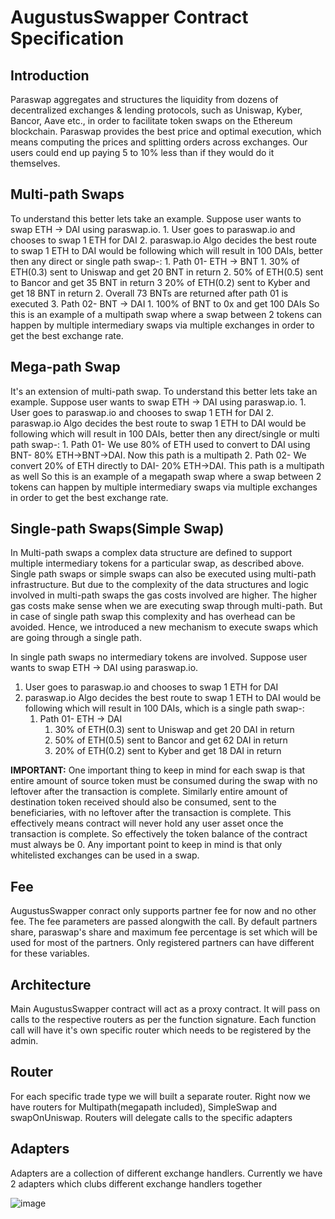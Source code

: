 # AugustusSwapper Contract Specification

## Introduction

Paraswap aggregates and structures the liquidity from dozens of decentralized exchanges & lending protocols, such as Uniswap, Kyber, Bancor, Aave etc., in order to facilitate token swaps on the Ethereum blockchain. Paraswap provides the best price and optimal execution, which means computing the prices and splitting orders across exchanges. Our users could end up paying 5 to 10% less than if they would do it themselves.

## Multi-path Swaps
To understand this better lets take an example. Suppose user wants to swap ETH -> DAI using paraswap.io.
    1. User goes to paraswap.io and chooses to swap 1 ETH for DAI
    2. paraswap.io Algo decides the best route to swap 1 ETH to DAI would be following which will result in 100 DAIs, better then any direct or single path swap-:
        1. Path 01- ETH -> BNT
            1. 30% of ETH(0.3) sent to Uniswap and get 20 BNT in return
            2. 50% of ETH(0.5) sent to Bancor and get 35 BNT in return
            3 20% of ETH(0.2) sent to Kyber and get 18 BNT in return
        2. Overall 73 BNTs are returned after path 01 is executed
        3. Path 02- BNT -> DAI
            1. 100% of BNT to 0x and get 100 DAIs
So this is an example of a multipath swap where a swap between 2 tokens can happen by multiple intermediary swaps via multiple exchanges in order to get the best exchange rate.

## Mega-path Swap
It's an extension of multi-path swap.
To understand this better lets take an example. Suppose user wants to swap ETH -> DAI using paraswap.io.
    1. User goes to paraswap.io and chooses to swap 1 ETH for DAI
    2. paraswap.io Algo decides the best route to swap 1 ETH to DAI would be following which will result in 100 DAIs, better then any direct/single or multi path swap-:
        1. Path 01- We use 80% of ETH used to convert to DAI using BNT- 80% ETH->BNT->DAI. Now this path is a multipath
        2. Path 02- We convert 20% of ETH directly to DAI- 20% ETH->DAI. This path is a multipath as well
So this is an example of a megapath swap where a swap between 2 tokens can happen by multiple intermediary swaps via multiple exchanges in order to get the best exchange rate.

## Single-path Swaps(Simple Swap)
In Multi-path swaps a complex data structure are defined to support multiple intermediary tokens for a particular swap, as described above. Single path swaps or simple swaps can also be executed using multi-path infrastructure. But due to the complexity of the data structures and logic involved
in multi-path swaps the gas costs involved are higher.
The higher gas costs make sense when we are executing swap through multi-path. But in case of single path swap this complexity and has overhead can be
avoided. Hence, we introduced a new mechanism to execute swaps which are going through a single path.

In single path swaps no intermediary tokens are involved. Suppose user wants to swap ETH -> DAI using paraswap.io.
1. User goes to paraswap.io and chooses to swap 1 ETH for DAI
2. paraswap.io Algo decides the best route to swap 1 ETH to DAI would be following which will result in 100 DAIs, which is a single path swap-:
    1. Path 01- ETH -> DAI
        1. 30% of ETH(0.3) sent to Uniswap and get 20 DAI in return
        2. 50% of ETH(0.5) sent to Bancor and get 62 DAI in return
        3. 20% of ETH(0.2) sent to Kyber and get 18 DAI in return



**IMPORTANT:** One important thing to keep in mind for each swap is that entire amount of source token must be consumed during the swap with no leftover after the transaction is complete. Similarly entire amount of destination token received should also be consumed, sent to the beneficiaries, with no leftover after the transaction is complete. This effectively means contract will never hold any user asset once the transaction is complete. So effectively the token balance of the contract must always be 0.
Any important point to keep in mind is that only whitelisted exchanges can be used in a swap.

## Fee
AugustusSwapper conract only supports partner fee for now and no other fee. The fee parameters are passed alongwith the call. By default partners share, paraswap's share and maximum fee percentage is set which will be used for most of the partners. Only registered partners can have different for these variables.

## Architecture
Main AugustusSwapper contract will act as a proxy contract. It will pass on calls to the respective routers as per the function signature. Each function call will have it's own specific router which needs to be registered by the admin.

## Router
For each specific trade type we will built a separate router. Right now we have routers for Multipath(megapath included), SimpleSwap and swapOnUniswap. Routers will delegate calls to the specific adapters


## Adapters
Adapters are a collection of different exchange handlers. Currently we have 2 adapters which clubs different exchange handlers together

![image](https://user-images.githubusercontent.com/1330744/119963571-87e0ce00-bfa8-11eb-8d36-9eab98361425.png)

